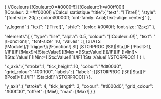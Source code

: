 {
//Couleurs
[!Couleur::0:=#0000ff!]
[!Couleur::1:=#00ff00!]
[!Couleur::2:=#ff0000!]
//Calcul statistique
  "title":{
    "text":  "[!Titre!]",
    "style": "{font-size: 20px; color:#0000ff; font-family: Arial; text-align: center;}"
  },
 
  "y_legend":{
    "text": "[!Titre!]",
    "style": "{color: #0000ff; font-size: 12px;}"
  },
 
  "elements":[
		{
		"type":      "line",
		"alpha":     0.5,
		"colour":    "[!Couleur::0!]",
		"text":      "[!Fonction!]",
		"font-size": 10,
		"values" :   [
		[STATS [!Module!]/[!Trigger!]/[!Fonction!]|St]
			[STORPROC [!St!]|Sta][IF [!Pos!]>1],[/IF][IF [!Max!]<[!Sta::Value!]][!Max:=[!Sta::Value!]!][/IF][IF [!Min!]>[!Sta::Value!]][!Min:=[!Sta::Value!]!][/IF][!Sta::Value!][/STORPROC]
		]
		}
  ],
 
  "x_axis":{
    "stroke":1,
    "tick_height":10,
    "colour":"#d000d0",
    "grid_colour":"#00ff00",
    "labels": {
        "labels": [[STORPROC [!St!]|Sta][IF [!Pos!]>1],[/IF]"[!Sta::Id!]"[/STORPROC]]
    }
   },
 
  "y_axis":{
    "stroke":      4,
    "tick_length": 3,
    "colour":      "#d000d0",
    "grid_colour": "#00ff00",
    "offset":      [!Min!],
    "max":         [!Max!]
  }
}
 
 